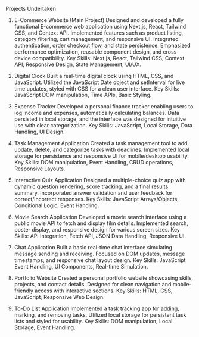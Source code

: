 Projects Undertaken

1. E-Commerce Website (Main Project)
Designed and developed a fully functional E-commerce web application using Next.js, React, Tailwind CSS, and Context API. Implemented features such as product listing, category filtering, cart management, and responsive UI. Integrated authentication, order checkout flow, and state persistence. Emphasized performance optimization, reusable component design, and cross-device compatibility.
Key Skills: Next.js, React, Tailwind CSS, Context API, Responsive Design, State Management, UI/UX.

2. Digital Clock
Built a real-time digital clock using HTML, CSS, and JavaScript. Utilized the JavaScript Date object and setInterval for live time updates, styled with CSS for a clean user interface.
Key Skills: JavaScript DOM manipulation, Time APIs, Basic Styling.

3. Expense Tracker
Developed a personal finance tracker enabling users to log income and expenses, automatically calculating balances. Data persisted in local storage, and the interface was designed for intuitive use with clear categorization.
Key Skills: JavaScript, Local Storage, Data Handling, UI Design.

4. Task Management Application
Created a task management tool to add, update, delete, and categorize tasks with deadlines. Implemented local storage for persistence and responsive UI for mobile/desktop usability.
Key Skills: DOM manipulation, Event Handling, CRUD operations, Responsive Layouts.

5. Interactive Quiz Application
Designed a multiple-choice quiz app with dynamic question rendering, score tracking, and a final results summary. Incorporated answer validation and user feedback for correct/incorrect responses.
Key Skills: JavaScript Arrays/Objects, Conditional Logic, Event Handling.

6. Movie Search Application
Developed a movie search interface using a public movie API to fetch and display film details. Implemented search, poster display, and responsive design for various screen sizes.
Key Skills: API Integration, Fetch API, JSON Data Handling, Responsive UI.

7. Chat Application
Built a basic real-time chat interface simulating message sending and receiving. Focused on DOM updates, message timestamps, and responsive chat layout design.
Key Skills: JavaScript Event Handling, UI Components, Real-time Simulation.

8. Portfolio Website
Created a personal portfolio website showcasing skills, projects, and contact details. Designed for clean navigation and mobile-friendly access with interactive sections.
Key Skills: HTML, CSS, JavaScript, Responsive Web Design.

9. To-Do List Application
Implemented a task tracking app for adding, marking, and removing tasks. Utilized local storage for persistent task lists and styled for usability.
Key Skills: DOM manipulation, Local Storage, Event Handling.
